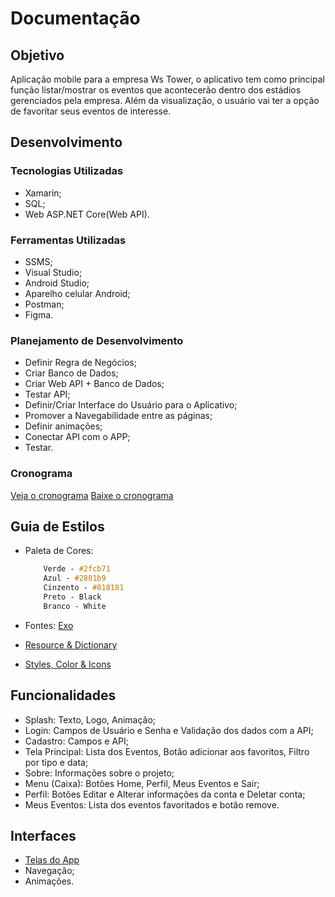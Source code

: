 # Documentação

## Objetivo

Aplicação mobile para a empresa Ws Tower, o aplicativo tem como principal função listar/mostrar os eventos que acontecerão dentro dos estádios gerenciados pela empresa. Além da visualização, o usuário vai ter a opção de favoritar seus eventos de interesse.

## Desenvolvimento

### Tecnologias Utilizadas
- Xamarin;
- SQL;
- Web ASP.NET Core(Web API).

### Ferramentas Utilizadas
- SSMS;
- Visual Studio;
- Android Studio;
- Aparelho celular Android;
- Postman;
- Figma.

### Planejamento de Desenvolvimento
- Definir Regra de Negócios;
- Criar Banco de Dados;
- Criar Web API + Banco de Dados;
- Testar API;
- Definir/Criar Interface do Usuário para o Aplicativo;
- Promover a Navegabilidade entre as páginas;
- Definir animações;
- Conectar API com o APP;
- Testar.

### Cronograma
[Veja o cronograma](../README.md "Cronograma do grupo 9 em no README.md")
[Baixe o cronograma](https://github.com/marcostomas/WSTowerApp/raw/telas/Documentos/Cronograma_Grupo-9.xlsx "Cronograma do grupo 9 em .xlsx")

## Guia de Estilos

- Paleta de Cores:
    ```css
        Verde - #2fcb71
        Azul - #2881b9
        Cinzento - #818181
        Preto - Black
        Branco - White
    ```
- Fontes:
    [Exo](https://fonts.google.com/specimen/Exo "Fonte Exo no Google Fonts")

- [Resource & Dictionary](https://www.youtube.com/watch?v=nY3eXlNJDnA&t=4s "Resource & Dictionary") 
- [Styles, Color & Icons](https://material.io "Styles, Color & Icons") 

## Funcionalidades

- Splash: Texto, Logo, Animação;
- Login: Campos de Usuário e Senha e Validação dos dados com a API;
- Cadastro: Campos e API;
- Tela Principal: Lista dos Eventos, Botão adicionar aos favoritos, Filtro por tipo e data;
- Sobre: Informações sobre o projeto;
- Menu (Caixa): Botões Home, Perfil, Meus Eventos e Sair;  
- Perfil: Botões Editar e Alterar informações da conta e Deletar conta;
- Meus Eventos: Lista dos eventos favoritados e botão remove.

## Interfaces

- [Telas do App](https://www.figma.com/proto/pV3mWUUFFSjmhBp5G42BY8/WS-Tower?node-id=0%3A3&frame-preset-name=Android&scaling=scale-down "Telas feitas com o Figma no browser")
- Navegação;
- Animações.
